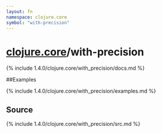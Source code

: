 ```yaml
---
layout: fn
namespace: clojure.core
symbol: "with-precision"
---
```


# [clojure.core](../)/with-precision

{% include 1.4.0/clojure.core/with_precision/docs.md %}

##Examples

{% include 1.4.0/clojure.core/with_precision/examples.md %}
## Source
{% include 1.4.0/clojure.core/with_precision/src.md %}

